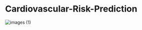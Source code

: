 # Cardiovascular-Risk-Prediction
![images (1)](https://user-images.githubusercontent.com/75332345/208301232-8c469b44-524d-4460-8454-3b8e8d2ea818.png)
